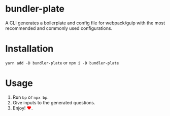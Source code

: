 # bundler-plate
A CLI generates a boilerplate and config file for webpack/gulp with the most recommended and commonly used configurations.


# Installation
`yarn add -D bundler-plate` or `npm i -D bundler-plate`

# Usage 

1. Run `bp` or `npx bp`.
2. Give inputs to the generated questions.
3. Enjoy! <span style="color:red">&hearts;</span>.

